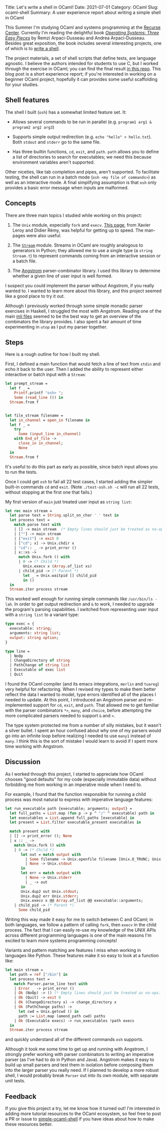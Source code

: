 Title: Let's write a shell in OCaml!
Date: 2021-07-01
Category: OCaml
Slug: ocaml-shell
Summary: A user experience report about writing a simple shell in OCaml

This Summer I'm studying OCaml and systems programming at the [Recurse
Center](https://www.recurse.com/). Currently I'm reading the
delightful book [_Operating Systems: Three Easy
Pieces_](https://pages.cs.wisc.edu/~remzi/OSTEP/) by Remzi
Arpaci-Dusseau and Andrea Arpaci-Dusseau. Besides great exposition,
the book includes several interesting projects, one of which is to
[write a
shell](https://github.com/remzi-arpacidusseau/ostep-projects/tree/master/processes-shell).

The project materials, a set of shell scripts that define tests, are
language agnostic. I believe the authors intended for students to use
C, but I worked through the exercise in OCaml; you can find the final
result [in this
repo](https://github.com/jsthomas/simple-ocaml-shell). This blog post
is a short experience report; if you're interested in working on a
beginner OCaml project, hopefully it can provides some useful
scaffolding for your studies.

## Shell features

The shell I built (`osh`) has a somewhat limited feature set. It:

- Allows several commands to be run in parallel (e.g. `program1 arg1 &
  program2 arg2 arg3`)

- Supports simple output redirection (e.g. `echo "hello" >
  hello.txt`). Both `stdout` and `stderr` go to the same file.

- Has three builtin functions, `cd`, `exit`, and `path`. `path` allows
  you to define a list of directories to search for executables; we
  need this because environment variables aren't supported.

Other niceties, like tab completion and pipes, aren't supported. To
facilitate testing, the shell can run in a batch mode (`osh <my file
of commands>`) as well as an interactive mode. A final simplifying
assumption is that `osh` only provides a basic error message when
inputs are malformed.

## Concepts

There are three main topics I studied while working on this project:

1. The `Unix` module, especially `fork` and
	`execv`. [This
	page](https://ocaml.github.io/ocamlunix/ocamlunix.html), from
	Xavier Leroy and Didier Rémy, was helpful for getting up to
	speed. The man-pages were also useful.

2. The [`Stream`](https://ocaml.org/api/Stream.html) module. Streams
   in OCaml are roughly analogous to generators in Python; they
   allowed me to use a single type (a `string Stream.t`) to represent
   commands coming from an interactive session or a batch file.

3. The [Angstrom](https://github.com/inhabitedtype/angstrom)
   parser-combinator library. I used this library to determine whether
   a given line of user input is well formed.

I suspect you could implement the parser without Angstrom, if you
really wanted to. I wanted to learn more about this library, and this
project seemed like a good place to try it out.

Although I previously worked through some simple monadic parser
exercises in Haskell, I struggled the most with Angstrom. Reading one
of the main [mli
files](https://github.com/inhabitedtype/angstrom/blob/master/lib/angstrom.mli)
seemed to be the best way to get an overview of the combinators the
library provides. I also spent a fair amount of time experimenting in
`utop` as I put my parser together.

## Steps

Here is a rough outline for how I built my shell.

First, I defined a main function that would fetch a line of text from
`stdin` and echo it back to the user. Then I added the ability to
represent either interactive or batch input with a `Stream`:

```ocaml
let prompt_stream =
  let f _ =
    Printf.printf "osh> ";
    Some (read_line ()) in
  Stream.from f


let file_stream filename =
  let in_channel = open_in filename in
  let f _ =
    try
      Some (input_line in_channel)
    with End_of_file ->
      close_in in_channel;
      None
  in
  Stream.from f
```

It's useful to do this part as early as possible, since batch input
allows you to run the tests.

Once I could get `osh` to fail all 22 test cases, I started adding the
simpler built-in commands `cd` and `exit`. (Note `./test-osh.sh -c`
will run all 22 tests, without stopping at the first one that fails.)

My first version of `main` just treated user input as `string list`:
```ocaml
let rec main stream =
  let parse text = String.split_on_char ' ' text in
  let process text =
    match parse text with
    | [] -> main stream  (* Empty lines should just be treated as no-ops. *)
    | [""] -> main stream
    | ["exit"] -> exit 0
    | ["cd"; x] -> Unix.chdir x
    | "cd":: _ -> print_error ()
    | x::xs ->
      match Unix.fork () with
      | 0 -> (* Child *)
        Unix.execv x (Array.of_list xs)
      | child_pid -> (* Parent *)
        let _ = Unix.waitpid [] child_pid
        in ()
  in
  Stream.iter process stream
```

This worked well enough for running simple commands like `/usr/bin/ls
-lah`. In order to get output redirection and `&` to work, I needed to
upgrade the program's parsing capabilities. I switched from
representing user input with a `string list` to a variant type:

```ocaml
type exec = {
  executable: string;
  arguments: string list;
  output: string option;
}

type line =
  | NoOp
  | ChangeDirectory of string
  | PathChange of string list
  | Executable of exec list
  | Quit
```

I found the OCaml compiler (and its emacs integrations, `merlin` and
`tuareg`) very helpful for refactoring. When I revised my types to
make them better reflect the data I wanted to model, type errors
identified all of the places I needed to update. At this point, I
introduced an Angstrom parser and re-implemented support for `cd`,
`exit`, and `path`. That allowed me to get familiar with the parser
combinators `*>`, `many`, and `choice`, before attempting the more
complicated parsers needed to support `&` and `>`.

The type system protected me from a number of silly mistakes, but it
wasn't a silver bullet. I spent an hour confused about why one of my
parsers would go into an infinite loop before realizing I needed to
use `many1` instead of `many`. I think this is the sort of mistake I
would learn to avoid if I spent more time working with Angstrom.

## Discussion

As I worked through this project, I started to appreciate how OCaml
chooses "good defaults" for my code (especially immutable data)
without forbidding me from working in an imperative mode when I need
to.

For example, I found that the function responsible for running a child
process was most natural to express with imperative language features:

```ocaml
let run_executable path {executable; arguments; output} =
  let full_paths = List.map (fun p -> p ^ "/" ^ executable) path in
  let executables = List.append full_paths [executable] in
  let present = List.filter executable_present executables in

  match present with
  | [] -> print_error (); None
  | x :: _ ->
    match Unix.fork () with
    | 0 -> (* Child *)
       let out = match output with
         | Some filename -> Unix.openfile filename [Unix.O_TRUNC; Unix.O_WRONLY; Unix.O_CREAT ] 0o640
         | None -> Unix.stdout
       in
       let err = match output with
         | None -> Unix.stderr
         | _ -> out
       in
       Unix.dup2 out Unix.stdout;
       Unix.dup2 err Unix.stderr;
       Unix.execv x @@ Array.of_list @@ executable::arguments;
    | child_pid -> (* Parent *)
      Some child_pid
```

Writing this way made it easy for me to switch between C and OCaml; in
both languages, we follow a pattern of calling `fork`, then `execv` in
the child process. The fact that I can easily re-use my knowledge of
the UNIX APIs across different programming languages is one of the
main reasons I'm excited to learn more systems programming concepts!

Variants and pattern matching are features I miss when working in
languages like Python. These features make it so easy to look at a
function like:

```ocaml
let main stream =
  let path = ref ["/bin"] in
  let process text =
    match Parser.parse_line text with
    | Error _ -> print_error ()
    | Ok (NoOp) -> () (* Empty lines should just be treated as no-ops. *)
    | Ok (Quit) -> exit 0
    | Ok (ChangeDirectory x) -> change_directory x
    | Ok (PathChange paths) ->
      let cwd = Unix.getcwd () in
      path := List.map (amend_path cwd) paths
    | Ok (Executable execs) -> run_executables !path execs
  in
  Stream.iter process stream
```

and quickly understand all of the different commands `osh` supports.

Although it took me some time to get up and running with Angstrom, I
strongly prefer working with parser combinators to writing an
imperative parser (as I've had to do in Python and Java). Angstrom
makes it easy to build up small parsers and test them in isolation
before composing them into the larger parser you really need. If I
planned to develop a more robust shell, I would probably break
`Parser` out into its own module, with separate unit tests.

## Feedback

If you give this project a try, let me know how it turned out! I'm
interested in adding more tutorial resources to the OCaml ecosystem,
so feel free to post a PR or issue to
[simple-ocaml-shell](https://github.com/jsthomas/simple-ocaml-shell)
if you have ideas about how to make these resources better.
